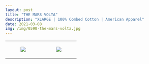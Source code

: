 ```yaml
---
layout: post
title: "THE MARS VOLTA"
description: "XLARGE | 100% Combed Cotton | American Apparel"
date: 2021-03-08
img: /img/0590-the-mars-volta.jpg
---
```




<table style="width:100%;"><tr><td style="vertical-align:top;">
      <figure class="tmblr-full" data-orig-height="2048" data-orig-width="1365" data-orig-src="https://concertshirts.netlify.app/shirts/0590/0590-01.jpg"><img src="https://64.media.tumblr.com/ab192582b9ff38850a1d9f74afb2dc09/571f5abb67703fa7-35/s540x810/066833d5e15b0392fad48828f58c9bcbddc22580.jpg" data-orig-height="2048" data-orig-width="1365" data-orig-src="https://concertshirts.netlify.app/shirts/0590/0590-01.jpg"/></figure></td>
    <td style="vertical-align:top;">
      <figure class="tmblr-full" data-orig-height="2048" data-orig-width="1365" data-orig-src="https://concertshirts.netlify.app/shirts/0590/0590-02.jpg"><img src="https://64.media.tumblr.com/02fce2b0284aaf08315fcc8605f0b99c/571f5abb67703fa7-42/s540x810/f3975156c07246763b1781af1c3750b8b5ed2f47.jpg" data-orig-height="2048" data-orig-width="1365" data-orig-src="https://concertshirts.netlify.app/shirts/0590/0590-02.jpg"/></figure></td>
  </tr></table>
